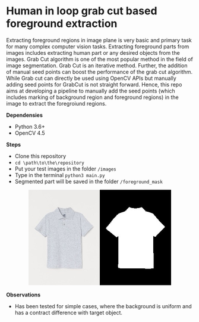 # Human in loop grab cut based foreground extraction

Extracting foreground regions in image plane is very basic and primary task for many complex computer vision tasks. Extracting foreground parts from images includes extracting human part or any desired objects from the images. Grab Cut algorithm is one of the most popular method in the field of image segmentation. Grab Cut is an iterative method. Further, the addition of manual seed points can boost the performance of the grab cut algorithm. While Grab cut can directly be used using OpenCV APIs but manually adding seed points for GrabCut is not straight forward. Hence, this repo aims at developing a pipeline to manually add the seed points (which includes marking of background region and foreground regions) in the image to extract the foregroiund regions. 

**Dependensies**
* Python 3.6+
* OpenCV 4.5


**Steps**
* Clone this repository
* `cd \path\to\the\repository`
* Put your test images in the folder `/images`
* Type in the terminal `python3 main.py`
* Segmented part will be saved in the folder `/foreground_mask`


<p align="center">
  <img src="results/resut_img.jpg" />
</p>


**Observations**
* Has been tested for simple cases, where the background is uniform and has a contract difference with target object.
